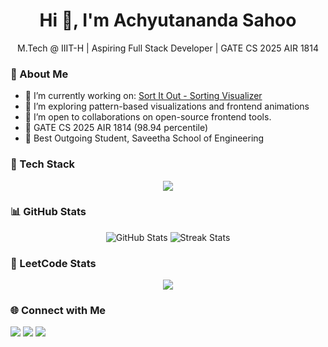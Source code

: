 <h1 align="center">Hi 👋, I'm Achyutananda Sahoo</h1>
<p align="center">
  M.Tech @ IIIT-H | Aspiring Full Stack Developer | GATE CS 2025 AIR 1814
</p>


### 🧠 About Me
- 🔭 I’m currently working on: [Sort It Out - Sorting Visualizer](https://sort-it-out-v4.netlify.app)
- 🌱 I’m exploring pattern-based visualizations and frontend animations
- 👯 I’m open to collaborations on open-source frontend tools.
- 🎯 GATE CS 2025 AIR 1814 (98.94 percentile)
- 🥇 Best Outgoing Student, Saveetha School of Engineering

### 🧰 Tech Stack
<p align="center">
  <img src="https://skillicons.dev/icons?i=cpp,python,js,react,html,css,bootstrap,mui,git,github,figma,photoshop,vscode" />
</p>


### 📊 GitHub Stats

<div align="center">
  <img src="https://github-readme-stats.vercel.app/api?username=Sahoo-Achyutananda&show_icons=true&theme=radical" alt="GitHub Stats" />
  <img src="https://github-readme-streak-stats.herokuapp.com?user=Sahoo-Achyutananda&theme=radical" alt="Streak Stats"/>
</div>


### 🧮 LeetCode Stats

<p align="center">
<img src = "https://leetcard.jacoblin.cool/Achyutananda_Sahoo?theme=dark&font=Roboto&ext=heatmap"/>
<!-- ![LeetCode Stats](https://leetcard.jacoblin.cool/Achyutananda_Sahoo?theme=dark&font=Roboto&ext=heatmap) -->
</p>

### 🌐 Connect with Me
<p align="left">
  <a href="mailto:sahoo.official.work@gmail.com"><img src="https://img.shields.io/badge/Gmail-D14836?style=for-the-badge&logo=gmail&logoColor=white"/></a>
  <a href="https://linkedin.com/in/achyutananda-sahoo"><img src="https://img.shields.io/badge/LinkedIn-blue?style=for-the-badge&logo=linkedin&logoColor=white"/></a>
  <a href="https://iamsahoo.netlify.app"><img src="https://img.shields.io/badge/Portfolio-0078D4?style=for-the-badge&logo=vercel&logoColor=white"/></a>
</p>
